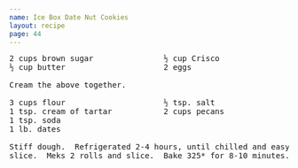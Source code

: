 ```yaml
---
name: Ice Box Date Nut Cookies
layout: recipe
page: 44
---
```


<pre>
2 cups brown sugar               ½ cup Crisco
½ cup butter                     2 eggs

Cream the above together.

3 cups flour                     ½ tsp. salt
1 tsp. cream of tartar           2 cups pecans
1 tsp. soda
1 lb. dates

Stiff dough.  Refrigerated 2-4 hours, until chilled and easy to
slice.  Meks 2 rolls and slice.  Bake 325* for 8-10 minutes.
</pre>
